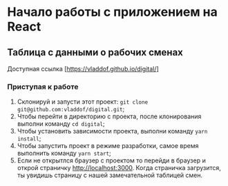 # Начало работы с приложением на React

## Таблица с данными о рабочих сменах

Доступная ссылка [https://vladdof.github.io/digital/]
&nbsp;
&nbsp;
### Приступая к работе

1. Склонируй и запусти этот проект: `git clone git@github.com:vladdof/digital.git`;
2. Чтобы перейти в директорию с проекта, после клонирования выполни команду `cd digital`;
3. Чтобы установить зависимости проекта, выполни команду `yarn install`;
4. Чтобы запустить проект в режиме разработки, самое время выполнить  команду `yarn start`;
5. Если не открытлся браузер с проектом то перейди в браузер и открой страничку [http://localhost:3000](http://localhost:3000). Когда страничка загрузится, ты увидишь страницу с нашей замечательной таблицей смен.
